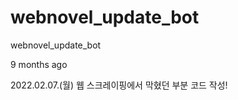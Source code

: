 # webnovel_update_bot
webnovel_update_bot
 
 
 9 months ago

 2022.02.07.(월)
 웹 스크레이핑에서 막혔던 부분 코드 작성!